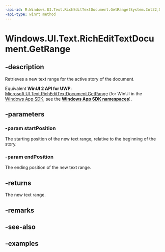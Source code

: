 ```yaml
---
-api-id: M:Windows.UI.Text.RichEditTextDocument.GetRange(System.Int32,System.Int32)
-api-type: winrt method
---
```


<!-- Method syntax.
public ITextRange RichEditTextDocument.GetRange(Int32 startPosition, Int32 endPosition)
-->

# Windows.UI.Text.RichEditTextDocument.GetRange

## -description
Retrieves a new text range for the active story of the document.

Equivalent **WinUI 2 API for UWP**: [Microsoft.UI.Text.RichEditTextDocument.GetRange](/windows/winui/api/microsoft.ui.text.richedittextdocument.getrange) (for WinUI in the [Windows App SDK](/windows/apps/windows-app-sdk/), see the **[Windows App SDK namespaces](/windows/windows-app-sdk/api/winrt/)**).

## -parameters

### -param startPosition

The starting position of the new text range, relative to the beginning of the story.

### -param endPosition

The ending position of the new text range.

## -returns
The new text range.

## -remarks

## -see-also

## -examples

